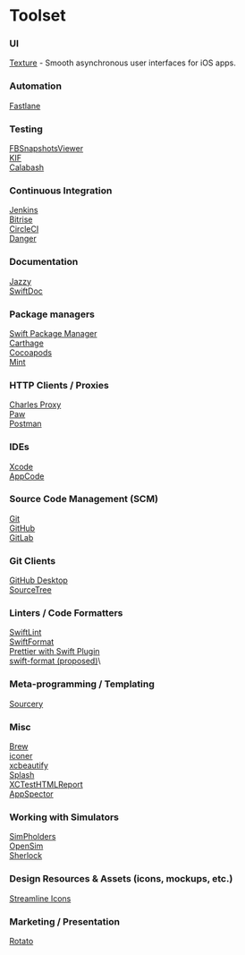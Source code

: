 # Toolset

### UI

[Texture](https://github.com/TextureGroup/Texture) - Smooth asynchronous user interfaces for iOS apps.

### Automation

[Fastlane](https://fastlane.tools/)

### Testing

[FBSnapshotsViewer](https://github.com/Antondomashnev/FBSnapshotsViewer)\
[KIF](https://github.com/kif-framework/KIF)\
[Calabash](https://calaba.sh)

### Continuous Integration

[Jenkins](https://jenkins.io)\
[Bitrise](https://www.bitrise.io/)\
[CircleCI](https://circleci.com)\
[Danger](https://danger.systems/)

### Documentation

[Jazzy](https://github.com/realm/jazzy)\
[SwiftDoc](https://swiftdoc.org/)

### Package managers

[Swift Package Manager](https://github.com/apple/swift-package-manager)\
[Carthage](https://github.com/Carthage/Carthage)\
[Cocoapods](https://cocoapods.org/)\
[Mint](https://github.com/yonaskolb/Mint)

### HTTP Clients / Proxies

[Charles Proxy](https://www.charlesproxy.com)\
[Paw](https://paw.cloud)\
[Postman](https://www.getpostman.com)

### IDEs

[Xcode](https://developer.apple.com/xcode/)\
[AppCode](https://www.jetbrains.com/objc/)

### Source Code Management (SCM)

[Git](https://git-scm.com)\
[GitHub](https://github.com)\
[GitLab](https://about.gitlab.com)

### Git Clients

[GitHub Desktop](https://desktop.github.com)\
[SourceTree](https://www.sourcetreeapp.com)

### Linters / Code Formatters

[SwiftLint](https://github.com/realm/SwiftLint)\
[SwiftFormat](https://github.com/nicklockwood/SwiftFormat)\
[Prettier with Swift Plugin](https://github.com/prettier/prettier)\
[swift-format (proposed)](https://github.com/google/swift/tree/format)\

### Meta-programming / Templating

[Sourcery](https://github.com/krzysztofzablocki/Sourcery)

### Misc

[Brew](https://brew.sh/)\
[iconer](https://gitlab.com/corekit/iconer)\
[xcbeautify](https://github.com/thii/xcbeautify)\
[Splash](https://github.com/JohnSundell/Splash)\
[XCTestHTMLReport](https://github.com/TitouanVanBelle/XCTestHTMLReport)\
[AppSpector](https://appspector.com/)

### Working with Simulators

[SimPholders](https://simpholders.com)\
[OpenSim](https://github.com/luosheng/OpenSim)\
[Sherlock](https://sherlock.inspiredcode.io)

### Design Resources & Assets (icons, mockups, etc.)

[Streamline Icons](https://streamlineicons.com/ux/)

### Marketing / Presentation

[Rotato](https://rotato.xyz/)
